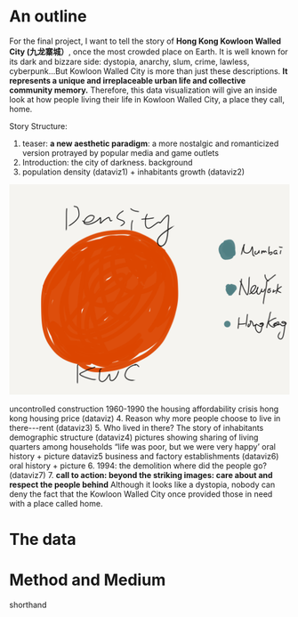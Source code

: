 # An outline

For the final project, I want to tell the story of **Hong Kong Kowloon Walled City (九龙寨城）**, once the most crowded place on Earth. It is well known for its dark and bizzare side: dystopia, anarchy, slum, crime, lawless, cyberpunk...But Kowloon Walled City is more than just these descriptions. **It represents a unique and irreplaceable urban life and collective community memory.** Therefore, this data visualization will give an inside look at how people living their life in Kowloon Walled City, a place they call, home.

Story Structure:
1. teaser: **a new aesthetic paradigm**: a more nostalgic and romanticized version protrayed by popular media and game outlets
2. Introduction: the city of darkness. background 
3. population density (dataviz1) + inhabitants growth (dataviz2)

<img src="Paper.Paper_Tools.1.png" width="550" />

uncontrolled construction
1960-1990 the housing affordability crisis
hong kong housing price (dataviz)
4. Reason why more people choose to live in there---rent (dataviz3)
5. Who lived in there? The story of inhabitants
demographic structure (dataviz4)
pictures showing sharing of living quarters among households
“life was poor, but we were very happy’
oral history + picture
dataviz5
business and factory establishments (dataviz6)
oral history + picture
6. 1994: the demolition
where did the people go? (dataviz7)
7. **call to action: beyond the striking images: care about and respect the people behind**
Although it looks like a dystopia, nobody can deny the fact that the Kowloon Walled City once provided those in need with a place called home.




# The data
# Method and Medium
shorthand
